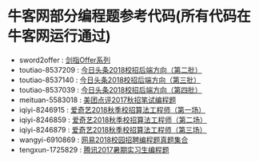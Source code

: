 牛客网部分编程题参考代码(所有代码在牛客网运行通过)
====================

+ sword2offer : [剑指Offer系列](https://www.nowcoder.com/ta/coding-interviews)
+ toutiao-8537209 : [今日头条2018校招后端方向（第二批）](https://www.nowcoder.com/test/8537209/summary)
+ toutiao-8537140 : [今日头条2018校招后端方向（第三批）](https://www.nowcoder.com/test/8537140/summary)
+ toutiao-8537039 : [今日头条2018校招后端方向（第四批）](https://www.nowcoder.com/test/8537039/summary)
+ meituan-5583018 : [美团点评2017秋招笔试编程题](https://www.nowcoder.com/test/5583018/summary)
+ iqiyi-8246915 : [爱奇艺2018秋季校招算法工程师（第一场）](https://www.nowcoder.com/test/8246915/summary)
+ iqiyi-8246859 : [爱奇艺2018秋季校招算法工程师（第二场）](https://www.nowcoder.com/test/8246859/summary)
+ iqiyi-8246879 : [爱奇艺2018秋季校招算法工程师（第三场）](https://www.nowcoder.com/test/8246879/summary)
+ wangyi-6910869 : [网易2018校园招聘编程题真题集合](https://www.nowcoder.com/test/6910869/summary)
+ tengxun-1725829 : [腾讯2017暑期实习生编程题](https://www.nowcoder.com/test/1725829/summary)
